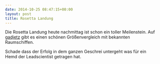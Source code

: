```yaml
---
date: 2014-10-25 08:47:15+00:00
layout: post
title: Rosetta Landung
---
```


Die Rosetta Landung heute nachmittag ist schon ein toller Meilenstein. Auf [gadjetz](http://gadgetzz.com/2014/08/10/how-big-is-rosettas-comet-67p/) gibt es einen schönen Größenvergleich mit bekannten Raumschiffen.

Schade dass der Erfolg in dem ganzen Geschrei untergeht was für ein Hemd der Leadscientist getragen hat.
